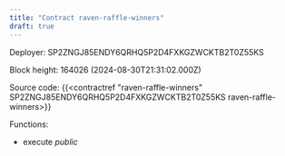 ```yaml
---
title: "Contract raven-raffle-winners"
draft: true
---
```

Deployer: SP2ZNGJ85ENDY6QRHQ5P2D4FXKGZWCKTB2T0Z55KS


 



Block height: 164026 (2024-08-30T21:31:02.000Z)

Source code: {{<contractref "raven-raffle-winners" SP2ZNGJ85ENDY6QRHQ5P2D4FXKGZWCKTB2T0Z55KS raven-raffle-winners>}}

Functions:

* execute _public_
